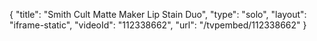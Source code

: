 {
    "title": "Smith   Cult Matte Maker Lip Stain Duo",
    "type": "solo",
    "layout": "iframe-static",
    "videoId": "112338662",
    "url": "\/tvpembed\/112338662"
}